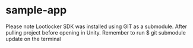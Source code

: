 # sample-app

Please note Lootlocker SDK was installed using GIT as a submodule. After pulling project before opening in Unity. Remember to run 
$ git submodule update on the terminal 
